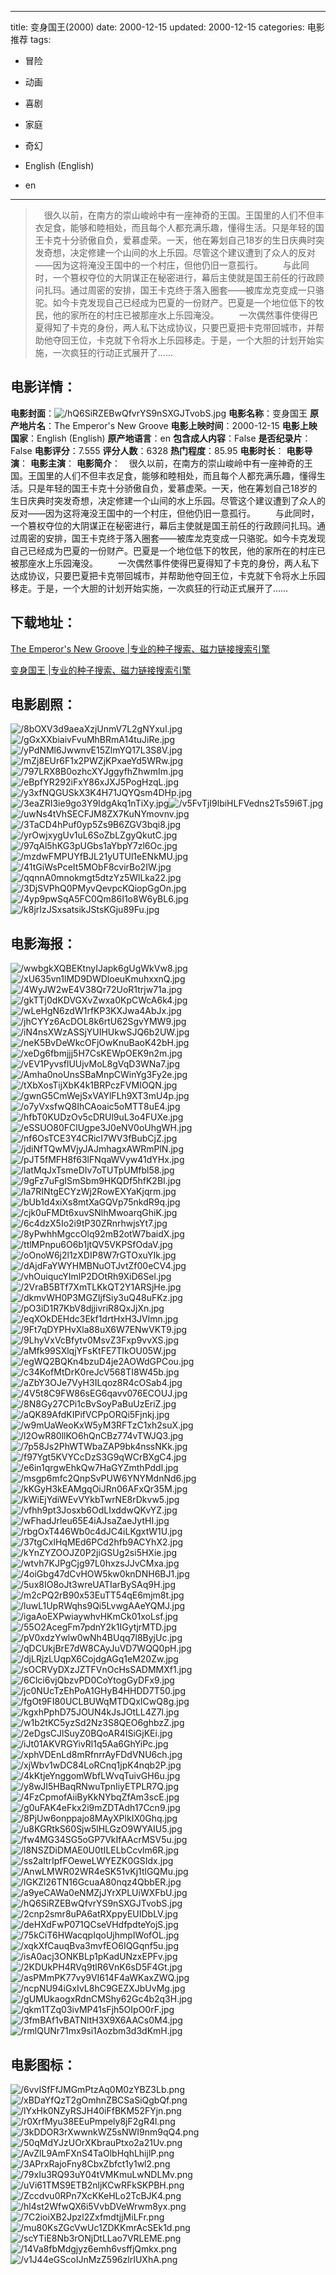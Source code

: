 
---
title: 变身国王(2000)
date: 2000-12-15
updated: 2000-12-15
categories: 电影推荐
tags:
- 冒险
- 动画
- 喜剧
- 家庭
- 奇幻

- English (English)
- en
---


> 　很久以前，在南方的崇山峻岭中有一座神奇的王国。王国里的人们不但丰衣足食，能够和睦相处，而且每个人都充满乐趣，懂得生活。只是年轻的国王卡克十分骄傲自负，爱慕虚荣。一天，他在筹划自己18岁的生日庆典时突发奇想，决定修建一个山间的水上乐园。尽管这个建议遭到了众人的反对——因为这将淹没王国中的一个村庄，但他仍旧一意孤行。  　　与此同时，一个篡权夺位的大阴谋正在秘密进行，幕后主使就是国王前任的行政顾问扎玛。通过周密的安排，国王卡克终于落入圈套——被库龙克变成一只骆驼。如今卡克发现自己已经成为巴夏的一份财产。巴夏是一个地位低下的牧民，他的家所在的村庄已被那座水上乐园淹没。  　　一次偶然事件使得巴夏得知了卡克的身份，两人私下达成协议，只要巴夏把卡克带回城市，并帮助他夺回王位，卡克就下令将水上乐园移走。于是，一个大胆的计划开始实施，一次疯狂的行动正式展开了……

## **电影详情**：

**电影封面**：<img src="https://image.tmdb.org/t/p/w200/hQ6SiRZEBwQfvrYS9nSXGJTvobS.jpg" alt="/hQ6SiRZEBwQfvrYS9nSXGJTvobS.jpg" title="/hQ6SiRZEBwQfvrYS9nSXGJTvobS.jpg">
**电影名称**：变身国王
**原产地片名**：The Emperor's New Groove
**电影上映时间**：2000-12-15
**电影上映国家**：English (English)
**原产地语言**：en
**包含成人内容**：False
**是否纪录片**：False
**电影评分**：7.555
**评分人数**：6328
**热门程度**：85.95
**电影时长**：
**电影导演**：
**电影主演**：
**电影简介**：　很久以前，在南方的崇山峻岭中有一座神奇的王国。王国里的人们不但丰衣足食，能够和睦相处，而且每个人都充满乐趣，懂得生活。只是年轻的国王卡克十分骄傲自负，爱慕虚荣。一天，他在筹划自己18岁的生日庆典时突发奇想，决定修建一个山间的水上乐园。尽管这个建议遭到了众人的反对——因为这将淹没王国中的一个村庄，但他仍旧一意孤行。  　　与此同时，一个篡权夺位的大阴谋正在秘密进行，幕后主使就是国王前任的行政顾问扎玛。通过周密的安排，国王卡克终于落入圈套——被库龙克变成一只骆驼。如今卡克发现自己已经成为巴夏的一份财产。巴夏是一个地位低下的牧民，他的家所在的村庄已被那座水上乐园淹没。  　　一次偶然事件使得巴夏得知了卡克的身份，两人私下达成协议，只要巴夏把卡克带回城市，并帮助他夺回王位，卡克就下令将水上乐园移走。于是，一个大胆的计划开始实施，一次疯狂的行动正式展开了……

## **下载地址**：
[The Emperor's New Groove |专业的种子搜索、磁力链接搜索引擎](https://movie.amd794.com:2083/?search=The%20Emperor%27s%20New%20Groove&ordering=&mode=match_phrase&page_size=10&page=1)

[变身国王 |专业的种子搜索、磁力链接搜索引擎](https://movie.amd794.com:2083/?search=%E5%8F%98%E8%BA%AB%E5%9B%BD%E7%8E%8B&ordering=&mode=match_phrase&page_size=10&page=1)
 

## **电影剧照**：
<img src="https://image.tmdb.org/t/p/original/8bOXV3d9aeaXzjUnmV7L2gNYxul.jpg" alt="/8bOXV3d9aeaXzjUnmV7L2gNYxul.jpg" title="/8bOXV3d9aeaXzjUnmV7L2gNYxul.jpg"><img src="https://image.tmdb.org/t/p/original/gGxXXbiaivFvuMhBRmA14tuJiRe.jpg" alt="/gGxXXbiaivFvuMhBRmA14tuJiRe.jpg" title="/gGxXXbiaivFvuMhBRmA14tuJiRe.jpg"><img src="https://image.tmdb.org/t/p/original/yPdNMl6JwwnvE15ZlmYQ17L3S8V.jpg" alt="/yPdNMl6JwwnvE15ZlmYQ17L3S8V.jpg" title="/yPdNMl6JwwnvE15ZlmYQ17L3S8V.jpg"><img src="https://image.tmdb.org/t/p/original/mZj8EUr6F1x2PWZjKPxaeYd5WRw.jpg" alt="/mZj8EUr6F1x2PWZjKPxaeYd5WRw.jpg" title="/mZj8EUr6F1x2PWZjKPxaeYd5WRw.jpg"><img src="https://image.tmdb.org/t/p/original/797LRX8B0ozhcXYJggyfhZhwmIm.jpg" alt="/797LRX8B0ozhcXYJggyfhZhwmIm.jpg" title="/797LRX8B0ozhcXYJggyfhZhwmIm.jpg"><img src="https://image.tmdb.org/t/p/original/eBpfYR292iFxY86xJXJ5PogHzqL.jpg" alt="/eBpfYR292iFxY86xJXJ5PogHzqL.jpg" title="/eBpfYR292iFxY86xJXJ5PogHzqL.jpg"><img src="https://image.tmdb.org/t/p/original/y3xfNQGUSkX3K4H71JQYQsm4DHp.jpg" alt="/y3xfNQGUSkX3K4H71JQYQsm4DHp.jpg" title="/y3xfNQGUSkX3K4H71JQYQsm4DHp.jpg"><img src="https://image.tmdb.org/t/p/original/3eaZRI3ie9go3Y9IdgAkq1nTiXy.jpg" alt="/3eaZRI3ie9go3Y9IdgAkq1nTiXy.jpg" title="/3eaZRI3ie9go3Y9IdgAkq1nTiXy.jpg"><img src="https://image.tmdb.org/t/p/original/v5FvTjI9lbiHLFVedns2Ts59i6T.jpg" alt="/v5FvTjI9lbiHLFVedns2Ts59i6T.jpg" title="/v5FvTjI9lbiHLFVedns2Ts59i6T.jpg"><img src="https://image.tmdb.org/t/p/original/uwNs4tVhSECFJM8ZX7KuNYmovnv.jpg" alt="/uwNs4tVhSECFJM8ZX7KuNYmovnv.jpg" title="/uwNs4tVhSECFJM8ZX7KuNYmovnv.jpg"><img src="https://image.tmdb.org/t/p/original/3TaCD4hPuf0yp5Zs9B6ZGV3bqi8.jpg" alt="/3TaCD4hPuf0yp5Zs9B6ZGV3bqi8.jpg" title="/3TaCD4hPuf0yp5Zs9B6ZGV3bqi8.jpg"><img src="https://image.tmdb.org/t/p/original/yrOwjxygUv1uL6SoZbLZgyQkutC.jpg" alt="/yrOwjxygUv1uL6SoZbLZgyQkutC.jpg" title="/yrOwjxygUv1uL6SoZbLZgyQkutC.jpg"><img src="https://image.tmdb.org/t/p/original/97qAl5hKG3pUGbs1aYbpY7zl6Oc.jpg" alt="/97qAl5hKG3pUGbs1aYbpY7zl6Oc.jpg" title="/97qAl5hKG3pUGbs1aYbpY7zl6Oc.jpg"><img src="https://image.tmdb.org/t/p/original/mzdwFMPUYfBJL21yUTUl1eENkMU.jpg" alt="/mzdwFMPUYfBJL21yUTUl1eENkMU.jpg" title="/mzdwFMPUYfBJL21yUTUl1eENkMU.jpg"><img src="https://image.tmdb.org/t/p/original/41tGiWsPceIt5MObF8cvirBo2IW.jpg" alt="/41tGiWsPceIt5MObF8cvirBo2IW.jpg" title="/41tGiWsPceIt5MObF8cvirBo2IW.jpg"><img src="https://image.tmdb.org/t/p/original/qqnnA0mnokmgt5dtzYz5WlLka22.jpg" alt="/qqnnA0mnokmgt5dtzYz5WlLka22.jpg" title="/qqnnA0mnokmgt5dtzYz5WlLka22.jpg"><img src="https://image.tmdb.org/t/p/original/3DjSVPhQ0PMyvQevpcKQiopGgOn.jpg" alt="/3DjSVPhQ0PMyvQevpcKQiopGgOn.jpg" title="/3DjSVPhQ0PMyvQevpcKQiopGgOn.jpg"><img src="https://image.tmdb.org/t/p/original/4yp9pwSqA5FC0Qm86I1o8W6yBL6.jpg" alt="/4yp9pwSqA5FC0Qm86I1o8W6yBL6.jpg" title="/4yp9pwSqA5FC0Qm86I1o8W6yBL6.jpg"><img src="https://image.tmdb.org/t/p/original/k8jrIzJSxsatsikJStsKGju89Fu.jpg" alt="/k8jrIzJSxsatsikJStsKGju89Fu.jpg" title="/k8jrIzJSxsatsikJStsKGju89Fu.jpg">

## **电影海报**：
<img src="https://image.tmdb.org/t/p/original/wwbgkXQBEKtnyIJapk6gUgWkVw8.jpg" alt="/wwbgkXQBEKtnyIJapk6gUgWkVw8.jpg" title="/wwbgkXQBEKtnyIJapk6gUgWkVw8.jpg"><img src="https://image.tmdb.org/t/p/original/xU635vn1lMD9DWDloeuKmuhxxnQ.jpg" alt="/xU635vn1lMD9DWDloeuKmuhxxnQ.jpg" title="/xU635vn1lMD9DWDloeuKmuhxxnQ.jpg"><img src="https://image.tmdb.org/t/p/original/4WyJW2wE4V38Qr72UoR1trjw71a.jpg" alt="/4WyJW2wE4V38Qr72UoR1trjw71a.jpg" title="/4WyJW2wE4V38Qr72UoR1trjw71a.jpg"><img src="https://image.tmdb.org/t/p/original/gkTTj0dKDVGXvZwxa0KpCWcA6k4.jpg" alt="/gkTTj0dKDVGXvZwxa0KpCWcA6k4.jpg" title="/gkTTj0dKDVGXvZwxa0KpCWcA6k4.jpg"><img src="https://image.tmdb.org/t/p/original/wLeHgN6zdW1rfKP3KXJwa4AbJx.jpg" alt="/wLeHgN6zdW1rfKP3KXJwa4AbJx.jpg" title="/wLeHgN6zdW1rfKP3KXJwa4AbJx.jpg"><img src="https://image.tmdb.org/t/p/original/jhCYYz6AcDOL8k6rtU62SgvYMW9.jpg" alt="/jhCYYz6AcDOL8k6rtU62SgvYMW9.jpg" title="/jhCYYz6AcDOL8k6rtU62SgvYMW9.jpg"><img src="https://image.tmdb.org/t/p/original/iN4nsXWzASSjYUIHUkwSJQ6b2UW.jpg" alt="/iN4nsXWzASSjYUIHUkwSJQ6b2UW.jpg" title="/iN4nsXWzASSjYUIHUkwSJQ6b2UW.jpg"><img src="https://image.tmdb.org/t/p/original/neK5BvDeWkcOFjOwKnuBaoK42bH.jpg" alt="/neK5BvDeWkcOFjOwKnuBaoK42bH.jpg" title="/neK5BvDeWkcOFjOwKnuBaoK42bH.jpg"><img src="https://image.tmdb.org/t/p/original/xeDg6fbmjjj5H7CsKEWpOEK9n2m.jpg" alt="/xeDg6fbmjjj5H7CsKEWpOEK9n2m.jpg" title="/xeDg6fbmjjj5H7CsKEWpOEK9n2m.jpg"><img src="https://image.tmdb.org/t/p/original/vEV1PyvsflUUjvMoL8gVqD3WNa7.jpg" alt="/vEV1PyvsflUUjvMoL8gVqD3WNa7.jpg" title="/vEV1PyvsflUUjvMoL8gVqD3WNa7.jpg"><img src="https://image.tmdb.org/t/p/original/Amha0noUnsSBaMnpCWinYg3Fy2e.jpg" alt="/Amha0noUnsSBaMnpCWinYg3Fy2e.jpg" title="/Amha0noUnsSBaMnpCWinYg3Fy2e.jpg"><img src="https://image.tmdb.org/t/p/original/tXbXosTijXbK4k1BRPczFVMIOQN.jpg" alt="/tXbXosTijXbK4k1BRPczFVMIOQN.jpg" title="/tXbXosTijXbK4k1BRPczFVMIOQN.jpg"><img src="https://image.tmdb.org/t/p/original/gwnG5CmWejSxVAYlFLh9XT3mU4p.jpg" alt="/gwnG5CmWejSxVAYlFLh9XT3mU4p.jpg" title="/gwnG5CmWejSxVAYlFLh9XT3mU4p.jpg"><img src="https://image.tmdb.org/t/p/original/o7yVxsfwQ8IhCAoaic5oMTT8uE4.jpg" alt="/o7yVxsfwQ8IhCAoaic5oMTT8uE4.jpg" title="/o7yVxsfwQ8IhCAoaic5oMTT8uE4.jpg"><img src="https://image.tmdb.org/t/p/original/hfbT0KUDzOv5cDRUl9uL3o4FUXe.jpg" alt="/hfbT0KUDzOv5cDRUl9uL3o4FUXe.jpg" title="/hfbT0KUDzOv5cDRUl9uL3o4FUXe.jpg"><img src="https://image.tmdb.org/t/p/original/eSSUO80FClUgpe3J0eNV0oUhgWH.jpg" alt="/eSSUO80FClUgpe3J0eNV0oUhgWH.jpg" title="/eSSUO80FClUgpe3J0eNV0oUhgWH.jpg"><img src="https://image.tmdb.org/t/p/original/nf6OsTCE3Y4CRicI7WV3fBubCjZ.jpg" alt="/nf6OsTCE3Y4CRicI7WV3fBubCjZ.jpg" title="/nf6OsTCE3Y4CRicI7WV3fBubCjZ.jpg"><img src="https://image.tmdb.org/t/p/original/jdiNfTQwMVjyJAJmhagxAWRmPlN.jpg" alt="/jdiNfTQwMVjyJAJmhagxAWRmPlN.jpg" title="/jdiNfTQwMVjyJAJmhagxAWRmPlN.jpg"><img src="https://image.tmdb.org/t/p/original/pJT5fMFH8f63lFNqaWVyw41dYHx.jpg" alt="/pJT5fMFH8f63lFNqaWVyw41dYHx.jpg" title="/pJT5fMFH8f63lFNqaWVyw41dYHx.jpg"><img src="https://image.tmdb.org/t/p/original/latMqJxTsmeDIv7oTUTpUMfbl58.jpg" alt="/latMqJxTsmeDIv7oTUTpUMfbl58.jpg" title="/latMqJxTsmeDIv7oTUTpUMfbl58.jpg"><img src="https://image.tmdb.org/t/p/original/9gFz7uFgISmSbm9HKQDf5hfK2BI.jpg" alt="/9gFz7uFgISmSbm9HKQDf5hfK2BI.jpg" title="/9gFz7uFgISmSbm9HKQDf5hfK2BI.jpg"><img src="https://image.tmdb.org/t/p/original/la7RINtgECYzWj2RowEXYaKjqrm.jpg" alt="/la7RINtgECYzWj2RowEXYaKjqrm.jpg" title="/la7RINtgECYzWj2RowEXYaKjqrm.jpg"><img src="https://image.tmdb.org/t/p/original/bUb1d4xiXs8mtXaGQVp75nkdR9q.jpg" alt="/bUb1d4xiXs8mtXaGQVp75nkdR9q.jpg" title="/bUb1d4xiXs8mtXaGQVp75nkdR9q.jpg"><img src="https://image.tmdb.org/t/p/original/cjk0uFMDt6xuvSNlhMwoarqGhiK.jpg" alt="/cjk0uFMDt6xuvSNlhMwoarqGhiK.jpg" title="/cjk0uFMDt6xuvSNlhMwoarqGhiK.jpg"><img src="https://image.tmdb.org/t/p/original/6c4dzX5Io2i9tP30ZRnrhwjsYt7.jpg" alt="/6c4dzX5Io2i9tP30ZRnrhwjsYt7.jpg" title="/6c4dzX5Io2i9tP30ZRnrhwjsYt7.jpg"><img src="https://image.tmdb.org/t/p/original/8yPwhhMgccOlq92mB2otW7baidX.jpg" alt="/8yPwhhMgccOlq92mB2otW7baidX.jpg" title="/8yPwhhMgccOlq92mB2otW7baidX.jpg"><img src="https://image.tmdb.org/t/p/original/ttlMPnpu6O6b1jtQV5VKPSfOdaV.jpg" alt="/ttlMPnpu6O6b1jtQV5VKPSfOdaV.jpg" title="/ttlMPnpu6O6b1jtQV5VKPSfOdaV.jpg"><img src="https://image.tmdb.org/t/p/original/oOnoW6j2l1zXDIP8W7rGTOxuYIk.jpg" alt="/oOnoW6j2l1zXDIP8W7rGTOxuYIk.jpg" title="/oOnoW6j2l1zXDIP8W7rGTOxuYIk.jpg"><img src="https://image.tmdb.org/t/p/original/dAjdFaYWYHMBNuOTJvtZf00eCV4.jpg" alt="/dAjdFaYWYHMBNuOTJvtZf00eCV4.jpg" title="/dAjdFaYWYHMBNuOTJvtZf00eCV4.jpg"><img src="https://image.tmdb.org/t/p/original/vhOuiqucYImlP2DOtRh9XiD6Sel.jpg" alt="/vhOuiqucYImlP2DOtRh9XiD6Sel.jpg" title="/vhOuiqucYImlP2DOtRh9XiD6Sel.jpg"><img src="https://image.tmdb.org/t/p/original/2VraB5BTf7XmTLKkQT2Y1ARSjHe.jpg" alt="/2VraB5BTf7XmTLKkQT2Y1ARSjHe.jpg" title="/2VraB5BTf7XmTLKkQT2Y1ARSjHe.jpg"><img src="https://image.tmdb.org/t/p/original/dkmvWH0P3MGZIjfSiy3uQ48uFKz.jpg" alt="/dkmvWH0P3MGZIjfSiy3uQ48uFKz.jpg" title="/dkmvWH0P3MGZIjfSiy3uQ48uFKz.jpg"><img src="https://image.tmdb.org/t/p/original/pO3iD1R7KbV8djjivriR8QxJjXn.jpg" alt="/pO3iD1R7KbV8djjivriR8QxJjXn.jpg" title="/pO3iD1R7KbV8djjivriR8QxJjXn.jpg"><img src="https://image.tmdb.org/t/p/original/eqXOkDEHdc3Ekf1drtHxH3JVlmn.jpg" alt="/eqXOkDEHdc3Ekf1drtHxH3JVlmn.jpg" title="/eqXOkDEHdc3Ekf1drtHxH3JVlmn.jpg"><img src="https://image.tmdb.org/t/p/original/9Ft7qDYPHvXla88uX6W7ENwVKT9.jpg" alt="/9Ft7qDYPHvXla88uX6W7ENwVKT9.jpg" title="/9Ft7qDYPHvXla88uX6W7ENwVKT9.jpg"><img src="https://image.tmdb.org/t/p/original/9LhyVxVcBfytv0MsvZ3Fxp9vvXS.jpg" alt="/9LhyVxVcBfytv0MsvZ3Fxp9vvXS.jpg" title="/9LhyVxVcBfytv0MsvZ3Fxp9vvXS.jpg"><img src="https://image.tmdb.org/t/p/original/aMfk99SXlqjYFsKtFE7TIkOU05W.jpg" alt="/aMfk99SXlqjYFsKtFE7TIkOU05W.jpg" title="/aMfk99SXlqjYFsKtFE7TIkOU05W.jpg"><img src="https://image.tmdb.org/t/p/original/egWQ2BQKn4bzuD4je2AOWdGPCou.jpg" alt="/egWQ2BQKn4bzuD4je2AOWdGPCou.jpg" title="/egWQ2BQKn4bzuD4je2AOWdGPCou.jpg"><img src="https://image.tmdb.org/t/p/original/c34KofMtDrK0reJcV568TI8W45b.jpg" alt="/c34KofMtDrK0reJcV568TI8W45b.jpg" title="/c34KofMtDrK0reJcV568TI8W45b.jpg"><img src="https://image.tmdb.org/t/p/original/aZbY3OJe7VyH3ILqoz8R4cOSab4.jpg" alt="/aZbY3OJe7VyH3ILqoz8R4cOSab4.jpg" title="/aZbY3OJe7VyH3ILqoz8R4cOSab4.jpg"><img src="https://image.tmdb.org/t/p/original/4V5t8C9FW86sEG6qavv076ECOUJ.jpg" alt="/4V5t8C9FW86sEG6qavv076ECOUJ.jpg" title="/4V5t8C9FW86sEG6qavv076ECOUJ.jpg"><img src="https://image.tmdb.org/t/p/original/8N8Gy27CPi1cBvSoyPaBuUzEriZ.jpg" alt="/8N8Gy27CPi1cBvSoyPaBuUzEriZ.jpg" title="/8N8Gy27CPi1cBvSoyPaBuUzEriZ.jpg"><img src="https://image.tmdb.org/t/p/original/aQK89AfdKIPifVCPpORQi5Fjnkj.jpg" alt="/aQK89AfdKIPifVCPpORQi5Fjnkj.jpg" title="/aQK89AfdKIPifVCPpORQi5Fjnkj.jpg"><img src="https://image.tmdb.org/t/p/original/w9mUaWeoKxW5yM3RFTzC1xh2suX.jpg" alt="/w9mUaWeoKxW5yM3RFTzC1xh2suX.jpg" title="/w9mUaWeoKxW5yM3RFTzC1xh2suX.jpg"><img src="https://image.tmdb.org/t/p/original/l2OwR80llKO6hQnCBz774vTWJQ3.jpg" alt="/l2OwR80llKO6hQnCBz774vTWJQ3.jpg" title="/l2OwR80llKO6hQnCBz774vTWJQ3.jpg"><img src="https://image.tmdb.org/t/p/original/7p58Js2PhWTWbaZAP9bk4nssNKk.jpg" alt="/7p58Js2PhWTWbaZAP9bk4nssNKk.jpg" title="/7p58Js2PhWTWbaZAP9bk4nssNKk.jpg"><img src="https://image.tmdb.org/t/p/original/f97Ygt5KVYCcDzS3G9qWCrBXgC4.jpg" alt="/f97Ygt5KVYCcDzS3G9qWCrBXgC4.jpg" title="/f97Ygt5KVYCcDzS3G9qWCrBXgC4.jpg"><img src="https://image.tmdb.org/t/p/original/e6in1qrgwEhkQw7HaGYZmthPddl.jpg" alt="/e6in1qrgwEhkQw7HaGYZmthPddl.jpg" title="/e6in1qrgwEhkQw7HaGYZmthPddl.jpg"><img src="https://image.tmdb.org/t/p/original/msgp6mfc2QnpSvPUW6YNYMdnNd6.jpg" alt="/msgp6mfc2QnpSvPUW6YNYMdnNd6.jpg" title="/msgp6mfc2QnpSvPUW6YNYMdnNd6.jpg"><img src="https://image.tmdb.org/t/p/original/kKGyH3kEAMgqOiJRn06AFxQr35M.jpg" alt="/kKGyH3kEAMgqOiJRn06AFxQr35M.jpg" title="/kKGyH3kEAMgqOiJRn06AFxQr35M.jpg"><img src="https://image.tmdb.org/t/p/original/kWiEjYdiWEvVYkbTwrNE8rDkvw5.jpg" alt="/kWiEjYdiWEvVYkbTwrNE8rDkvw5.jpg" title="/kWiEjYdiWEvVYkbTwrNE8rDkvw5.jpg"><img src="https://image.tmdb.org/t/p/original/vfhh9pt3Josxb6OdLIxddwQKvYZ.jpg" alt="/vfhh9pt3Josxb6OdLIxddwQKvYZ.jpg" title="/vfhh9pt3Josxb6OdLIxddwQKvYZ.jpg"><img src="https://image.tmdb.org/t/p/original/wFhadJrleu65E4iAJsaZaeJytHI.jpg" alt="/wFhadJrleu65E4iAJsaZaeJytHI.jpg" title="/wFhadJrleu65E4iAJsaZaeJytHI.jpg"><img src="https://image.tmdb.org/t/p/original/rbgOxT446Wb0c4dJC4iLKgxtW1U.jpg" alt="/rbgOxT446Wb0c4dJC4iLKgxtW1U.jpg" title="/rbgOxT446Wb0c4dJC4iLKgxtW1U.jpg"><img src="https://image.tmdb.org/t/p/original/37tgCxlHqMEd6PCd2hfb9ACYhX2.jpg" alt="/37tgCxlHqMEd6PCd2hfb9ACYhX2.jpg" title="/37tgCxlHqMEd6PCd2hfb9ACYhX2.jpg"><img src="https://image.tmdb.org/t/p/original/kYnZYZOOJZ0P2jiGSUg2si5HXie.jpg" alt="/kYnZYZOOJZ0P2jiGSUg2si5HXie.jpg" title="/kYnZYZOOJZ0P2jiGSUg2si5HXie.jpg"><img src="https://image.tmdb.org/t/p/original/wtvh7KJPgCjg97L0hxzsJJvCMxa.jpg" alt="/wtvh7KJPgCjg97L0hxzsJJvCMxa.jpg" title="/wtvh7KJPgCjg97L0hxzsJJvCMxa.jpg"><img src="https://image.tmdb.org/t/p/original/4oiGbg47dCvHOW5kw0knDNH6BJ1.jpg" alt="/4oiGbg47dCvHOW5kw0knDNH6BJ1.jpg" title="/4oiGbg47dCvHOW5kw0knDNH6BJ1.jpg"><img src="https://image.tmdb.org/t/p/original/5ux8IO8oJt3wreUATIarBySAq9H.jpg" alt="/5ux8IO8oJt3wreUATIarBySAq9H.jpg" title="/5ux8IO8oJt3wreUATIarBySAq9H.jpg"><img src="https://image.tmdb.org/t/p/original/m2cPQ2rB90x53EuTT54qE6mjm8t.jpg" alt="/m2cPQ2rB90x53EuTT54qE6mjm8t.jpg" title="/m2cPQ2rB90x53EuTT54qE6mjm8t.jpg"><img src="https://image.tmdb.org/t/p/original/luwL1UpRWqhs9Qi5LvwgAAeYQMJ.jpg" alt="/luwL1UpRWqhs9Qi5LvwgAAeYQMJ.jpg" title="/luwL1UpRWqhs9Qi5LvwgAAeYQMJ.jpg"><img src="https://image.tmdb.org/t/p/original/igaAoEXPwiaywhvHKmCk01xoLsf.jpg" alt="/igaAoEXPwiaywhvHKmCk01xoLsf.jpg" title="/igaAoEXPwiaywhvHKmCk01xoLsf.jpg"><img src="https://image.tmdb.org/t/p/original/55O2AcegFm7pdnY2k1IGytjrMTD.jpg" alt="/55O2AcegFm7pdnY2k1IGytjrMTD.jpg" title="/55O2AcegFm7pdnY2k1IGytjrMTD.jpg"><img src="https://image.tmdb.org/t/p/original/pV0xdzYwlw0wNh4BUqq7l8ByjUc.jpg" alt="/pV0xdzYwlw0wNh4BUqq7l8ByjUc.jpg" title="/pV0xdzYwlw0wNh4BUqq7l8ByjUc.jpg"><img src="https://image.tmdb.org/t/p/original/qDCUkjBrE7dW8CAyJuVD7WQQ0pH.jpg" alt="/qDCUkjBrE7dW8CAyJuVD7WQQ0pH.jpg" title="/qDCUkjBrE7dW8CAyJuVD7WQQ0pH.jpg"><img src="https://image.tmdb.org/t/p/original/djLRjzLUqpX6CojdgAGq1eM20Zw.jpg" alt="/djLRjzLUqpX6CojdgAGq1eM20Zw.jpg" title="/djLRjzLUqpX6CojdgAGq1eM20Zw.jpg"><img src="https://image.tmdb.org/t/p/original/sOCRVyDXzJZTFVnOcHsSADMMXf1.jpg" alt="/sOCRVyDXzJZTFVnOcHsSADMMXf1.jpg" title="/sOCRVyDXzJZTFVnOcHsSADMMXf1.jpg"><img src="https://image.tmdb.org/t/p/original/6Clci6vjQbzvPD0CoYtogGyDFx9.jpg" alt="/6Clci6vjQbzvPD0CoYtogGyDFx9.jpg" title="/6Clci6vjQbzvPD0CoYtogGyDFx9.jpg"><img src="https://image.tmdb.org/t/p/original/jc0NUcTzEhPoA1GHyB4HHDD7T50.jpg" alt="/jc0NUcTzEhPoA1GHyB4HHDD7T50.jpg" title="/jc0NUcTzEhPoA1GHyB4HHDD7T50.jpg"><img src="https://image.tmdb.org/t/p/original/fgOt9FI80UCLBUWqMTDQxICwQ8g.jpg" alt="/fgOt9FI80UCLBUWqMTDQxICwQ8g.jpg" title="/fgOt9FI80UCLBUWqMTDQxICwQ8g.jpg"><img src="https://image.tmdb.org/t/p/original/kgxhPphD75JOUN4kJsJOtLL4Z7l.jpg" alt="/kgxhPphD75JOUN4kJsJOtLL4Z7l.jpg" title="/kgxhPphD75JOUN4kJsJOtLL4Z7l.jpg"><img src="https://image.tmdb.org/t/p/original/w1b2tKC5yzSd2Nz3S8QEO6ghbzZ.jpg" alt="/w1b2tKC5yzSd2Nz3S8QEO6ghbzZ.jpg" title="/w1b2tKC5yzSd2Nz3S8QEO6ghbzZ.jpg"><img src="https://image.tmdb.org/t/p/original/2eDgsCJlSuyZ0BQoAR4ISiGjKEi.jpg" alt="/2eDgsCJlSuyZ0BQoAR4ISiGjKEi.jpg" title="/2eDgsCJlSuyZ0BQoAR4ISiGjKEi.jpg"><img src="https://image.tmdb.org/t/p/original/iJt01AKVRGYivRl1q5Aa6GhYiPc.jpg" alt="/iJt01AKVRGYivRl1q5Aa6GhYiPc.jpg" title="/iJt01AKVRGYivRl1q5Aa6GhYiPc.jpg"><img src="https://image.tmdb.org/t/p/original/xphVDEnLd8mRfnrrAyFDdVNU6ch.jpg" alt="/xphVDEnLd8mRfnrrAyFDdVNU6ch.jpg" title="/xphVDEnLd8mRfnrrAyFDdVNU6ch.jpg"><img src="https://image.tmdb.org/t/p/original/xjWbv1wDC84LoRCnq1jpK4nqb2P.jpg" alt="/xjWbv1wDC84LoRCnq1jpK4nqb2P.jpg" title="/xjWbv1wDC84LoRCnq1jpK4nqb2P.jpg"><img src="https://image.tmdb.org/t/p/original/4kKtjeYnggomWbfLWvqTuivGH6u.jpg" alt="/4kKtjeYnggomWbfLWvqTuivGH6u.jpg" title="/4kKtjeYnggomWbfLWvqTuivGH6u.jpg"><img src="https://image.tmdb.org/t/p/original/y8wJI5HBaqRNwuTpnIiyETPLR7Q.jpg" alt="/y8wJI5HBaqRNwuTpnIiyETPLR7Q.jpg" title="/y8wJI5HBaqRNwuTpnIiyETPLR7Q.jpg"><img src="https://image.tmdb.org/t/p/original/4FzCpmofAiiByKkNYbqZfAm3scE.jpg" alt="/4FzCpmofAiiByKkNYbqZfAm3scE.jpg" title="/4FzCpmofAiiByKkNYbqZfAm3scE.jpg"><img src="https://image.tmdb.org/t/p/original/g0uFAK4eFkx2i9mZDTAdh17Ccn9.jpg" alt="/g0uFAK4eFkx2i9mZDTAdh17Ccn9.jpg" title="/g0uFAK4eFkx2i9mZDTAdh17Ccn9.jpg"><img src="https://image.tmdb.org/t/p/original/8PjUw6onppajo8MAyXPlkIX0Ghq.jpg" alt="/8PjUw6onppajo8MAyXPlkIX0Ghq.jpg" title="/8PjUw6onppajo8MAyXPlkIX0Ghq.jpg"><img src="https://image.tmdb.org/t/p/original/u8KGRtkS60Sjw5lHLGzO9WYAIU5.jpg" alt="/u8KGRtkS60Sjw5lHLGzO9WYAIU5.jpg" title="/u8KGRtkS60Sjw5lHLGzO9WYAIU5.jpg"><img src="https://image.tmdb.org/t/p/original/fw4MG34SG5oGP7VkIfAAcrMSV5u.jpg" alt="/fw4MG34SG5oGP7VkIfAAcrMSV5u.jpg" title="/fw4MG34SG5oGP7VkIfAAcrMSV5u.jpg"><img src="https://image.tmdb.org/t/p/original/l8NSZDiDMAE0U0tILELbCcvlm6R.jpg" alt="/l8NSZDiDMAE0U0tILELbCcvlm6R.jpg" title="/l8NSZDiDMAE0U0tILELbCcvlm6R.jpg"><img src="https://image.tmdb.org/t/p/original/ss2altrIpfFOeweLWYEZK0GSIdx.jpg" alt="/ss2altrIpfFOeweLWYEZK0GSIdx.jpg" title="/ss2altrIpfFOeweLWYEZK0GSIdx.jpg"><img src="https://image.tmdb.org/t/p/original/AnwLMWR02WR4eSK51vKj1tlGQMu.jpg" alt="/AnwLMWR02WR4eSK51vKj1tlGQMu.jpg" title="/AnwLMWR02WR4eSK51vKj1tlGQMu.jpg"><img src="https://image.tmdb.org/t/p/original/lGKZl26TN16GcuaA80nqz4QbbER.jpg" alt="/lGKZl26TN16GcuaA80nqz4QbbER.jpg" title="/lGKZl26TN16GcuaA80nqz4QbbER.jpg"><img src="https://image.tmdb.org/t/p/original/a9yeCAWa0eNMZjJYrXPLUiWXFbU.jpg" alt="/a9yeCAWa0eNMZjJYrXPLUiWXFbU.jpg" title="/a9yeCAWa0eNMZjJYrXPLUiWXFbU.jpg"><img src="https://image.tmdb.org/t/p/original/hQ6SiRZEBwQfvrYS9nSXGJTvobS.jpg" alt="/hQ6SiRZEBwQfvrYS9nSXGJTvobS.jpg" title="/hQ6SiRZEBwQfvrYS9nSXGJTvobS.jpg"><img src="https://image.tmdb.org/t/p/original/2cnp2smr8uPA6atRXppyEUIDbLV.jpg" alt="/2cnp2smr8uPA6atRXppyEUIDbLV.jpg" title="/2cnp2smr8uPA6atRXppyEUIDbLV.jpg"><img src="https://image.tmdb.org/t/p/original/deHXdFwP071QCseVHdfpdteYojS.jpg" alt="/deHXdFwP071QCseVHdfpdteYojS.jpg" title="/deHXdFwP071QCseVHdfpdteYojS.jpg"><img src="https://image.tmdb.org/t/p/original/75kCiT6HWacqpIqoUjhmpIWofOL.jpg" alt="/75kCiT6HWacqpIqoUjhmpIWofOL.jpg" title="/75kCiT6HWacqpIqoUjhmpIWofOL.jpg"><img src="https://image.tmdb.org/t/p/original/xqkXfCauqBva3mvfEO6IQGqnf5u.jpg" alt="/xqkXfCauqBva3mvfEO6IQGqnf5u.jpg" title="/xqkXfCauqBva3mvfEO6IQGqnf5u.jpg"><img src="https://image.tmdb.org/t/p/original/isA0acj3ONKBLp1pKadUNzxEPFv.jpg" alt="/isA0acj3ONKBLp1pKadUNzxEPFv.jpg" title="/isA0acj3ONKBLp1pKadUNzxEPFv.jpg"><img src="https://image.tmdb.org/t/p/original/2KDUkPH4RVq9tlR6VnK6sD5F4Gt.jpg" alt="/2KDUkPH4RVq9tlR6VnK6sD5F4Gt.jpg" title="/2KDUkPH4RVq9tlR6VnK6sD5F4Gt.jpg"><img src="https://image.tmdb.org/t/p/original/asPMmPK77vy9VI614F4aWKaxZWQ.jpg" alt="/asPMmPK77vy9VI614F4aWKaxZWQ.jpg" title="/asPMmPK77vy9VI614F4aWKaxZWQ.jpg"><img src="https://image.tmdb.org/t/p/original/ncpNU94iGxIvL8hC9GEZXJbUvMg.jpg" alt="/ncpNU94iGxIvL8hC9GEZXJbUvMg.jpg" title="/ncpNU94iGxIvL8hC9GEZXJbUvMg.jpg"><img src="https://image.tmdb.org/t/p/original/gUMUkaogxRdnCMShy62Gc4b2q3H.jpg" alt="/gUMUkaogxRdnCMShy62Gc4b2q3H.jpg" title="/gUMUkaogxRdnCMShy62Gc4b2q3H.jpg"><img src="https://image.tmdb.org/t/p/original/qkm1TZq03ivMP41sFjh5OIpO0rF.jpg" alt="/qkm1TZq03ivMP41sFjh5OIpO0rF.jpg" title="/qkm1TZq03ivMP41sFjh5OIpO0rF.jpg"><img src="https://image.tmdb.org/t/p/original/3fmBAf1vBATNltH3X9X6AACs0M4.jpg" alt="/3fmBAf1vBATNltH3X9X6AACs0M4.jpg" title="/3fmBAf1vBATNltH3X9X6AACs0M4.jpg"><img src="https://image.tmdb.org/t/p/original/rmlQUNr71mx9si1Aozbm3d3dKmH.jpg" alt="/rmlQUNr71mx9si1Aozbm3d3dKmH.jpg" title="/rmlQUNr71mx9si1Aozbm3d3dKmH.jpg">

## **电影图标**：
<img src="https://image.tmdb.org/t/p/original/6vvISfFfJMGmPtzAq0M0zYBZ3Lb.png" alt="/6vvISfFfJMGmPtzAq0M0zYBZ3Lb.png" title="/6vvISfFfJMGmPtzAq0M0zYBZ3Lb.png"><img src="https://image.tmdb.org/t/p/original/xBDaYfQzT2gOmhnZBCSaSiQgbQf.png" alt="/xBDaYfQzT2gOmhnZBCSaSiQgbQf.png" title="/xBDaYfQzT2gOmhnZBCSaSiQgbQf.png"><img src="https://image.tmdb.org/t/p/original/lYxHk0NZyRSJH40iFfBKM52FYjn.png" alt="/lYxHk0NZyRSJH40iFfBKM52FYjn.png" title="/lYxHk0NZyRSJH40iFfBKM52FYjn.png"><img src="https://image.tmdb.org/t/p/original/r0XrfMyu38EEuPmpely8jF2gR4l.png" alt="/r0XrfMyu38EEuPmpely8jF2gR4l.png" title="/r0XrfMyu38EEuPmpely8jF2gR4l.png"><img src="https://image.tmdb.org/t/p/original/3kDDOR3rXwwnkWZ5sNWI9nm9qQ4.png" alt="/3kDDOR3rXwwnkWZ5sNWI9nm9qQ4.png" title="/3kDDOR3rXwwnkWZ5sNWI9nm9qQ4.png"><img src="https://image.tmdb.org/t/p/original/50qMdYJzUOrXKbrauPtxo2a21Uv.png" alt="/50qMdYJzUOrXKbrauPtxo2a21Uv.png" title="/50qMdYJzUOrXKbrauPtxo2a21Uv.png"><img src="https://image.tmdb.org/t/p/original/AvZlL9AmFXnS4TaOlbHqhLhijlP.png" alt="/AvZlL9AmFXnS4TaOlbHqhLhijlP.png" title="/AvZlL9AmFXnS4TaOlbHqhLhijlP.png"><img src="https://image.tmdb.org/t/p/original/3APrxRajoFny8CbxZbfct1y1wl2.png" alt="/3APrxRajoFny8CbxZbfct1y1wl2.png" title="/3APrxRajoFny8CbxZbfct1y1wl2.png"><img src="https://image.tmdb.org/t/p/original/79xIu3RQ93uY04tVMKmuLwNDLMv.png" alt="/79xIu3RQ93uY04tVMKmuLwNDLMv.png" title="/79xIu3RQ93uY04tVMKmuLwNDLMv.png"><img src="https://image.tmdb.org/t/p/original/uVi61TMS9ETB2nljKCwRFkSKPBH.png" alt="/uVi61TMS9ETB2nljKCwRFkSKPBH.png" title="/uVi61TMS9ETB2nljKCwRFkSKPBH.png"><img src="https://image.tmdb.org/t/p/original/Zccdvu0RPn7XcKKeHLo2TcBJK4.png" alt="/Zccdvu0RPn7XcKKeHLo2TcBJK4.png" title="/Zccdvu0RPn7XcKKeHLo2TcBJK4.png"><img src="https://image.tmdb.org/t/p/original/hl4st2WfwQX6i5VvbDVeWrwm8yx.png" alt="/hl4st2WfwQX6i5VvbDVeWrwm8yx.png" title="/hl4st2WfwQX6i5VvbDVeWrwm8yx.png"><img src="https://image.tmdb.org/t/p/original/7C2ioiXB2Jpzl2ZxfmdtjjMiLFr.png" alt="/7C2ioiXB2Jpzl2ZxfmdtjjMiLFr.png" title="/7C2ioiXB2Jpzl2ZxfmdtjjMiLFr.png"><img src="https://image.tmdb.org/t/p/original/mu80KsZGcVwUc1ZDKKmrAcSEk1d.png" alt="/mu80KsZGcVwUc1ZDKKmrAcSEk1d.png" title="/mu80KsZGcVwUc1ZDKKmrAcSEk1d.png"><img src="https://image.tmdb.org/t/p/original/scYTiE8Nb3rONjDtLLao7VRLEME.png" alt="/scYTiE8Nb3rONjDtLLao7VRLEME.png" title="/scYTiE8Nb3rONjDtLLao7VRLEME.png"><img src="https://image.tmdb.org/t/p/original/14Va8fbMdgjyz6emh6vsffjQmkx.png" alt="/14Va8fbMdgjyz6emh6vsffjQmkx.png" title="/14Va8fbMdgjyz6emh6vsffjQmkx.png"><img src="https://image.tmdb.org/t/p/original/v1J44eGScoIJnMzZ596zlrIUXhA.png" alt="/v1J44eGScoIJnMzZ596zlrIUXhA.png" title="/v1J44eGScoIJnMzZ596zlrIUXhA.png">
